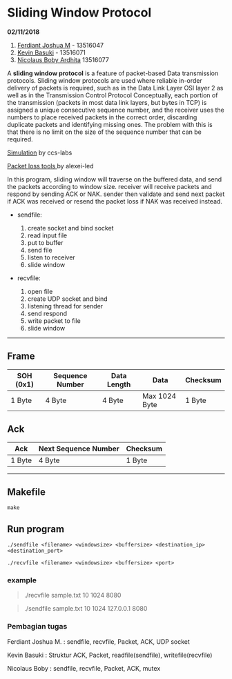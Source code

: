 # Sliding Window Protocol
**02/11/2018**

1. [Ferdiant Joshua M](https://github.com/FerdiantJoshua) - 13516047
2. [Kevin Basuki](https://github.com/kevinbasuki) - 13516071
3. [Nicolaus Boby Ardhita](https://github.com/nicolausboby) 13516077

A  **sliding window protocol**  is a feature of packet-based  Data transmission protocols. Sliding window protocols are used where reliable in-order delivery of packets is required, such as in the  Data Link Layer OSI layer 2 as well as in the Transmission Control Protocol 
Conceptually, each portion of the transmission (packets in most data link layers, but bytes in TCP) is assigned a unique consecutive sequence number, and the receiver uses the numbers to place received packets in the correct order, discarding duplicate packets and identifying missing ones. The problem with this is that there is no limit on the size of the sequence number that can be required.

[Simulation](http://www.ccs-labs.org/teaching/rn/animations/gbn_sr/) by ccs-labs

[Packet loss tools ](https://github.com/alexei-led/pumba) by alexei-led

In this program, sliding window will traverse on the buffered data, and send the packets according to window size. receiver will receive packets and respond by sending ACK or NAK. sender then validate and send next packet if ACK was received or resend the packet loss if NAK was received instead.

+ sendfile:
	1. create socket and bind socket
	2. read input file
	3. put to buffer
	4. send file
	5. listen to receiver
	6. slide window

+ recvfile:
	1. open file
	2. create UDP socket and bind
	3. listening thread for sender
	4. send respond
	5. write packet to file
	6. slide window
---

## Frame
SOH (0x1)| Sequence Number|Data Length|Data|Checksum
| ------ |----------------| ----------|--- | ---
|1 Byte | 4 Byte | 4 Byte | Max 1024 Byte |1 Byte|

## Ack
Ack | Next Sequence Number|Checksum
| ------ |----------------| ----------|
|1 Byte | 4 Byte | 1 Byte | 

---
## Makefile
``` make ```

## Run program

``` ./sendfile <filename> <windowsize> <buffersize> <destination_ip> <destination_port> ```
<!-- -->
``` ./recvfile <filename> <windowsize> <buffersize> <port> ```

### example
> ./recvfile sample.txt 10 1024 8080
 <!-- -->
> ./sendfile sample.txt 10 1024 127.0.0.1 8080

### Pembagian tugas
Ferdiant Joshua M.	: sendfile, recvfile, Packet, ACK, UDP socket
<!-- -->
Kevin Basuki 		: Struktur ACK, Packet, readfile(sendfile), writefile(recvfile)
<!-- -->
Nicolaus Boby		: sendfile, recvfile, Packet, ACK, mutex
<!-- -->
